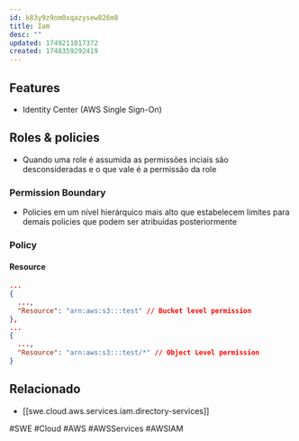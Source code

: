 ```yaml
---
id: k83y9z9om0xqazysew826m8
title: Iam
desc: ""
updated: 1749211017372
created: 1748359292419
---
```


## Features

- Identity Center (AWS Single Sign-On)

## Roles & policies

- Quando uma role é assumida as permissões inciais são desconsideradas e o que vale é a permissão da role

### Permission Boundary

- Policies em um nível hierárquico mais alto que estabelecem limites para demais policies que podem ser atribuídas posteriormente

### Policy

#### Resource

```json
...
{
  ...,
  "Resource": "arn:aws:s3:::test" // Bucket level permission
},
...
{
  ...,
  "Resource": "arn:aws:s3:::test/*" // Object Level permission
}
```

## Relacionado

- [[swe.cloud.aws.services.iam.directory-services]]

#SWE #Cloud #AWS #AWSServices #AWSIAM
